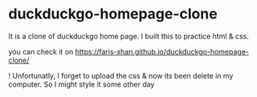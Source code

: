 # duckduckgo-homepage-clone

It is a clone of duckduckgo home page.
I built this to practice html & css.

you can check it on  https://faris-xhan.github.io/duckduckgo-homepage-clone/

! Unfortunatly, I forget to upload the css & now its been delete in my computer. So I might style it some other day
